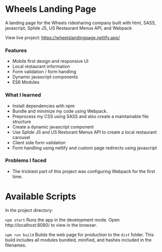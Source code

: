 # Wheels Landing Page

A landing page for the Wheels ridesharing company built with html, SASS, javascript, Splide JS, US Restaurant Menus API, and Webpack

View live project: https://wheelslandingpage.netlify.app/

### Features

- Mobile first design and responsive UI
- Local restaurant information
- Form validation / form handling
- Dynamic javascript components
- ES6 Modules

### What I learned

- Install dependencies with npm
- Bundle and minimize my code using Webpack.
- Preprocess my CSS using SASS and also create a maintainable file structure
- Create a dynamic javascript component
- Use Splide JS and US Resturant Menus API to create a local restaurant carousel
- Client side form validation
- Form handling using netlify and custom page redirects using javascript

### Problems I faced

- The trickiest part of this project was configuring Webpack for the first time.

# Available Scripts

In the project directory:

`npm start`
Runs the app in the development mode.
Open http://localhost:8080/ to view in the browser.

`npm run build`
Builds the web page for production to the `dist` folder.
This build includes all modules bundled, minified, and hashes included in the filenames.
